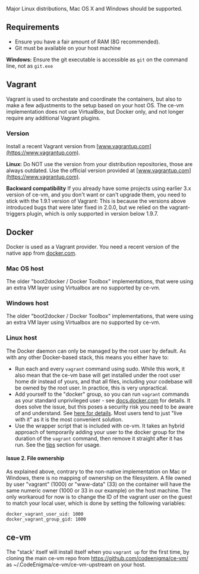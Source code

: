 
Major Linux distributions, Mac OS X and Windows should be supported.

## Requirements

- Ensure you have a fair amount of RAM (8G recommended).
- Git must be available on your host machine

**Windows:** Ensure the git executable is accessible as `git` on the command line, not as `git.exe`

## Vagrant

Vagrant is used to orchestate and coordinate the containers, but also to make a few adjustments to the
setup based on your host OS.
The ce-vm implementation does not use VirtualBox, but Docker only, and not longer require any additional
Vagrant plugins.

### Version
Install a recent Vagrant version from [www.vagrantup.com](https://www.vagrantup.com). 

**Linux:** Do NOT use the version from your distribution repositories, those are always outdated. Use the official version provided at [www.vagrantup.com](https://www.vagrantup.com).

**Backward compatibility** If you already have some projects using earlier 3.x version of ce-vm, 
and you don't want or can't upgrade them, 
you need to stick with the 1.9.1 version of Vagrant: This is because the versions above introduced bugs
that were later fixed in 2.0.0, but we relied on the vagrant-triggers plugin, which is only supported in
version below 1.9.7.


## Docker

Docker is used as a Vagrant provider. You need a recent version of the native app from [docker.com](https://www.docker.com/community-edition#/download).

### Mac OS host

The older "boot2docker / Docker Toolbox" implementations, that were using an extra VM layer using Virtualbox are no supported by ce-vm.

### Windows host

The older "boot2docker / Docker Toolbox" implementations, that were using an extra VM layer using Virtualbox are no supported by ce-vm.

### Linux host

The Docker daemon can only be managed by the root user by default. As with any other Docker-based stack, this means you either have to:

- Run each and every `vagrant` command using sudo. While this work, it also mean that the ce-vm base will get installed under the root user home dir instead of yours, and that all files, including your codebase will be owned by the root user. In practice, this is very unpractical.
- Add yourself to the "docker" group, so you can run `vagrant` commands as your standard unprivileged user - see [docs.docker.com](https://docs.docker.com/engine/installation/linux/linux-postinstall/) for details. It does solve the issue, but this poses a security risk you need to be aware of and understand. See [here for details](https://docs.docker.com/engine/security/security/#docker-daemon-attack-surface). Most users tend to just "live with it" as it is the most convenient solution.
- Use the wrapper script that is included with ce-vm. It takes an hybrid approach of temporarily adding your user to the docker group for the duration of the `vagrant` command, then remove it straight after it has run. See the [tips](/tips/scripts/#vagrant-docker-sudo.sh) section for usage.

#### Issue 2. File ownership

As explained above, contrary to the non-native implementation on Mac or Windows, 
there is no mapping of ownership on the filesystem. 
A file owned by user "vagrant" (1000) or "www-data" (33) on the container 
will have the same numeric owner (1000 or 33 in our example) on the host machine. 
The only workaroud for now is to change the ID of the vagrant user on the guest to match your local user, which is done by setting the following variables:
```
docker_vagrant_user_uid: 1000
docker_vagrant_group_gid: 1000
```

## ce-vm

The "stack' itself will install itself when you `vagrant up` for the first time, by cloning the main ce-vm repo from https://github.com/codeenigma/ce-vm/ as ~/.CodeEnigma/ce-vm/ce-vm-upstream on your host.